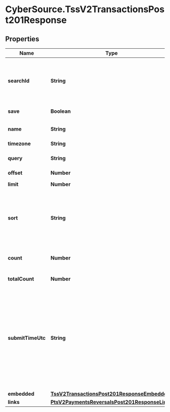 # CyberSource.TssV2TransactionsPost201Response

## Properties
Name | Type | Description | Notes
------------ | ------------- | ------------- | -------------
**searchId** | **String** | An unique identification number assigned by CyberSource to identify each Search request. | [optional] 
**save** | **Boolean** | save or not save. | [optional] 
**name** | **String** | The description for this field is not available.  | [optional] 
**timezone** | **String** | Time Zone. | [optional] 
**query** | **String** | transaction search query string. | [optional] 
**offset** | **Number** | offset. | [optional] 
**limit** | **Number** | limit on number of results. | [optional] 
**sort** | **String** | A comma separated list of the following form - fieldName1 asc or desc, fieldName2 asc or desc, etc. | [optional] 
**count** | **Number** | Results for this page, this could be below the limit. | [optional] 
**totalCount** | **Number** | total number of results. | [optional] 
**submitTimeUtc** | **String** | Time of request in UTC. Format: &#x60;YYYY-MM-DDThh:mm:ssZ&#x60; Example &#x60;2016-08-11T22:47:57Z&#x60; equals August 11, 2016, at 22:47:57 (10:47:57 p.m.). The &#x60;T&#x60; separates the date and the time. The &#x60;Z&#x60; indicates UTC.  | [optional] 
**embedded** | [**TssV2TransactionsPost201ResponseEmbedded**](TssV2TransactionsPost201ResponseEmbedded.md) |  | [optional] 
**links** | [**PtsV2PaymentsReversalsPost201ResponseLinks**](PtsV2PaymentsReversalsPost201ResponseLinks.md) |  | [optional] 


